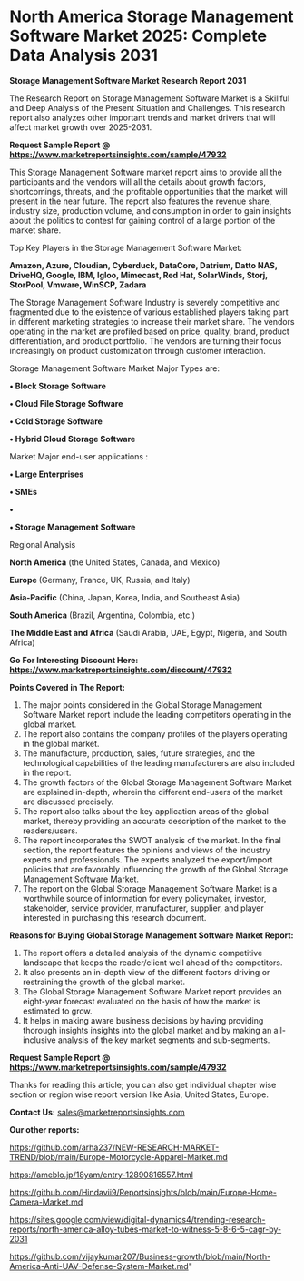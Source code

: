 # North America Storage Management Software Market 2025: Complete Data Analysis 2031

<strong>Storage Management Software Market Research Report 2031</strong>

The Research Report on Storage Management Software Market is a Skillful and Deep Analysis of the Present Situation and Challenges. This research report also analyzes other important trends and market drivers that will affect market growth over 2025-2031.

<strong>Request Sample Report @ <a href=https://www.marketreportsinsights.com/sample/47932>https://www.marketreportsinsights.com/sample/47932</a></strong>

This Storage Management Software market report aims to provide all the participants and the vendors will all the details about growth factors, shortcomings, threats, and the profitable opportunities that the market will present in the near future. The report also features the revenue share, industry size, production volume, and consumption in order to gain insights about the politics to contest for gaining control of a large portion of the market share.

Top Key Players in the Storage Management Software Market:

<strong>Amazon, Azure, Cloudian, Cyberduck, DataCore, Datrium, Datto NAS, DriveHQ, Google, IBM, Igloo, Mimecast, Red Hat, SolarWinds, Storj, StorPool, Vmware, WinSCP, Zadara</strong>

The Storage Management Software Industry is severely competitive and fragmented due to the existence of various established players taking part in different marketing strategies to increase their market share. The vendors operating in the market are profiled based on price, quality, brand, product differentiation, and product portfolio. The vendors are turning their focus increasingly on product customization through customer interaction.

Storage Management Software Market Major Types are:

<strong>•  Block Storage Software

•  Cloud File Storage Software

•  Cold Storage Software

•  Hybrid Cloud Storage Software</strong>

Market Major end-user applications :

<strong>•  Large Enterprises

•  SMEs

•  

•  Storage Management Software</strong>

Regional Analysis

</u><strong><b>North America</b></strong> (the United States, Canada, and Mexico)

<strong><b>Europe </b></strong>(Germany, France, UK, Russia, and Italy)

<strong><b>Asia-Pacific</b></strong> (China, Japan, Korea, India, and Southeast Asia)

<strong><b>South America</b></strong> (Brazil, Argentina, Colombia, etc.)

<strong><b>The Middle East and Africa</b></strong> (Saudi Arabia, UAE, Egypt, Nigeria, and South Africa)

<strong>Go For Interesting Discount Here: <a href=https://www.marketreportsinsights.com/discount/47932>https://www.marketreportsinsights.com/discount/47932</a></strong>

<strong>Points Covered in The Report:</strong>
<ol>
  <li>The major points considered in the Global Storage Management Software Market report include the leading competitors operating in the global market.</li>
  <li>The report also contains the company profiles of the players operating in the global market.</li>
  <li>The manufacture, production, sales, future strategies, and the technological capabilities of the leading manufacturers are also included in the report.</li>
  <li>The growth factors of the Global Storage Management Software Market are explained in-depth, wherein the different end-users of the market are discussed precisely.</li>
  <li>The report also talks about the key application areas of the global market, thereby providing an accurate description of the market to the readers/users.</li>
  <li>The report incorporates the SWOT analysis of the market. In the final section, the report features the opinions and views of the industry experts and professionals. The experts analyzed the export/import policies that are favorably influencing the growth of the Global Storage Management Software Market.</li>
  <li>The report on the Global Storage Management Software Market is a worthwhile source of information for every policymaker, investor, stakeholder, service provider, manufacturer, supplier, and player interested in purchasing this research document.</li>
</ol>
<strong>Reasons for Buying Global Storage Management Software Market Report:</strong>

<ol>
  <li>The report offers a detailed analysis of the dynamic competitive landscape that keeps the reader/client well ahead of the competitors.</li>
  <li>It also presents an in-depth view of the different factors driving or restraining the growth of the global market.</li>
  <li>The Global Storage Management Software Market report provides an eight-year forecast evaluated on the basis of how the market is estimated to grow.</li>
  <li>It helps in making aware business decisions by having providing thorough insights insights into the global market and by making an all-inclusive analysis of the key market segments and sub-segments.</li>
</ol>
<strong>Request Sample Report @ <a href=https://www.marketreportsinsights.com/sample/47932>https://www.marketreportsinsights.com/sample/47932</a></strong>


Thanks for reading this article; you can also get individual chapter wise section or region wise report version like Asia, United States, Europe.

<strong>Contact Us:</strong>
sales@marketreportsinsights.com

<strong>Our other reports:</strong>

<a href=https://github.com/arha237/NEW-RESEARCH-MARKET-TREND/blob/main/Europe-Motorcycle-Apparel-Market.md>https://github.com/arha237/NEW-RESEARCH-MARKET-TREND/blob/main/Europe-Motorcycle-Apparel-Market.md</a>

<a href=https://ameblo.jp/18yam/entry-12890816557.html>https://ameblo.jp/18yam/entry-12890816557.html</a>

<a href=https://github.com/Hindavii9/Reportsinsights/blob/main/Europe-Home-Camera-Market.md>https://github.com/Hindavii9/Reportsinsights/blob/main/Europe-Home-Camera-Market.md</a>

<a href=https://sites.google.com/view/digital-dynamics4/trending-research-reports/north-america-alloy-tubes-market-to-witness-5-8-6-5-cagr-by-2031>https://sites.google.com/view/digital-dynamics4/trending-research-reports/north-america-alloy-tubes-market-to-witness-5-8-6-5-cagr-by-2031</a>

<a href=https://github.com/vijaykumar207/Business-growth/blob/main/North-America-Anti-UAV-Defense-System-Market.md>https://github.com/vijaykumar207/Business-growth/blob/main/North-America-Anti-UAV-Defense-System-Market.md</a>"
